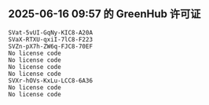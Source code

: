 ## 2025-06-16 09:57 的 GreenHub 许可证
```
SVat-5vUI-GqNy-KIC8-A20A
SVaX-RTXU-qxiI-7lC8-F223
SVZn-pX7h-ZW6q-FJC8-70EF
No license code
No license code
No license code
No license code
SVXr-hOVs-KxLu-LCC8-6A36
No license code
No license code
```
